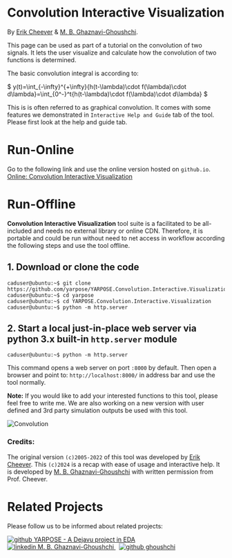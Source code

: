 # Convolution Interactive Visualization

By [Erik Cheever](http://www.swarthmore.edu/NatSci/echeeve1) & [M. B. Ghaznavi-Ghoushchi](https://github.com/ghoushchi).

This page can be used as part of a tutorial on the convolution of two signals. It lets the user visualize and calculate how the convolution of two functions is determined.

The basic convolution integral is according to:

$ y(t)=\int_{-\infty}^{+\infty}{h(t-\lambda)\cdot f(\lambda)\cdot d\lambda}=\int_{0^-}^t{h(t-\lambda)\cdot f(\lambda)\cdot d\lambda} $

 This is is often referred to as graphical convolution. It comes with some features we demonstrated in `Interactive Help and Guide` tab of the tool. Please first look at the help and guide tab.

# Run-Online
Go to the following link and use the online version hosted on `github.io`.
[Online: Convolution Interactive Visualization](https://ghoushchi.github.io/ICS-HPC/EDA/YARPOSE.Convolution.Interactive.Visualization)


# Run-Offline
**Convolution Interactive Visualization** tool suite is a facilitated to be all-included and needs no external library or online CDN. Therefore, it is portable and could be run without need to net access in workflow according the following steps and use the tool offline.

## 1. Download or clone the code
```console
caduser@ubuntu:~$ git clone https://github.com/yarpose/YARPOSE.Convolution.Interactive.Visualization
caduser@ubuntu:~$ cd yarpose
caduser@ubuntu:~$ cd YARPOSE.Convolution.Interactive.Visualization
caduser@ubuntu:~$ python -m http.server
```


## 2. Start a local just-in-place web server via python 3.x built-in ```http.server``` module

```console
caduser@ubuntu:~$ python -m http.server
```
This command opens a web server on port `:8000` by default. Then open a browser and point to:
```http://localhost:8000/``` in address bar and use the tool normally.

**Note:** If you would like to add your interested functions to this tool, please feel free to write me. We are also working on a new version with user defined and 3rd party simulation outputs be used with this tool.  


![Convolution](media/convolution.gif)

### Credits:
The original version `(c)2005-2022` of this tool was developed by [Erik Cheever](http://www.swarthmore.edu/NatSci/echeeve1). This `(c)2024` is a recap with ease of usage and interactive help. It is developed by [M. B. Ghaznavi-Ghoushchi](https://www.linkedin.com/in/ghaznavi-ghoushchi) with written permission from Prof. Cheever.

# Related Projects
Please follow us to be informed about related projects:

<p>
<a href="https://github.com/yarpose" rel="nofollow noreferrer">
    <img src="media/GH.png" alt="github"> YARPOSE - A Dejavu project in EDA
  </a><br>
  <a href="https://www.linkedin.com/in/ghaznavi-ghoushchi" rel="nofollow noreferrer">
    <img src="media/LI.png" alt="linkedin"> M. B. Ghaznavi-Ghoushchi
  </a> &nbsp; 
  <a href="https://github.com/ghoushchi" rel="nofollow noreferrer">
    <img src="media/GH.png" alt="github"> ghoushchi
  </a>
</p>